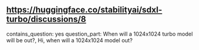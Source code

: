 ## https://huggingface.co/stabilityai/sdxl-turbo/discussions/8

contains_question: yes
question_part: When will a 1024x1024 turbo model will be out?, Hi, when will a 1024x1024 model out?